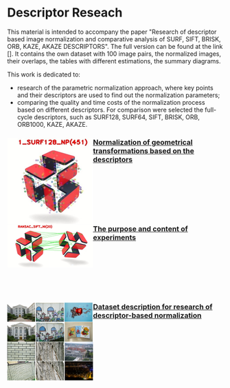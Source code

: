 <h1>Descriptor Reseach</h1>

This material is intended to accompany the paper "Research of descriptor based image normalization and comparative analysis of SURF, SIFT, BRISK, ORB, KAZE, AKAZE DESCRIPTORS". The full version can be found at the link [].
It contains the own dataset with 100 image pairs, the normalized images, their overlaps, the tables with different estimations, the summary diagrams.

This work is dedicated to:
* research of the parametric normalization approach, where key points and their descriptors are used to find out the normalization parameters;
* comparing the quality and time costs of the normalization process based on different descriptors. For comparison were selected the full-cycle descriptors, such as SURF128, SURF64, SIFT, BRISK, ORB, ORB1000, KAZE, AKAZE.

### <img src="/doc/images/normalization_keypoints.jpg" width="200" align="left">[Normalization of geometrical transformations based on the descriptors](https://www.google.com/) 
<br/><br/><br/><br/><br/><br/>
### <img src="/doc/images/normalization_matches.jpg" width="200" align="left">[The purpose and content of experiments](https://www.google.com/)
<br/><br/><br/><br/><br/><br/>
### <img src="/doc/images/dataset.png" width="200" align="left">[Dataset description for research of descriptor-based normalization](https://www.google.com/) 

